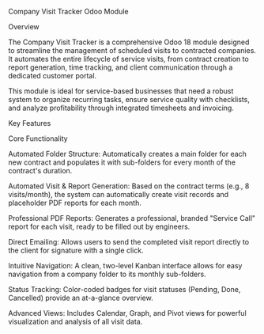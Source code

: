 Company Visit Tracker Odoo Module

Overview

The Company Visit Tracker is a comprehensive Odoo 18 module designed to streamline the management of scheduled visits to contracted companies. It automates the entire lifecycle of service visits, from contract creation to report generation, time tracking, and client communication through a dedicated customer portal.

This module is ideal for service-based businesses that need a robust system to organize recurring tasks, ensure service quality with checklists, and analyze profitability through integrated timesheets and invoicing.

Key Features

Core Functionality

Automated Folder Structure: Automatically creates a main folder for each new contract and populates it with sub-folders for every month of the contract's duration.

Automated Visit & Report Generation: Based on the contract terms (e.g., 8 visits/month), the system can automatically create visit records and placeholder PDF reports for each month.

Professional PDF Reports: Generates a professional, branded "Service Call" report for each visit, ready to be filled out by engineers.

Direct Emailing: Allows users to send the completed visit report directly to the client for signature with a single click.

Intuitive Navigation: A clean, two-level Kanban interface allows for easy navigation from a company folder to its monthly sub-folders.

Status Tracking: Color-coded badges for visit statuses (Pending, Done, Cancelled) provide an at-a-glance overview.

Advanced Views: Includes Calendar, Graph, and Pivot views for powerful visualization and analysis of all visit data.
